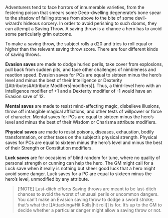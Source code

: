 Adventurers tend to face horrors of innumerable varieties, from the festering poison that smears some Deep-dwelling degenerate’s bone spear to the shadow of falling stones from above to the bite of some devil-wizard’s hideous sorcery. In order to avoid perishing to such dooms, they can attempt a Saving Throw. A saving throw is a chance a hero has to avoid some particularly grim outcome. 

To make a saving throw, the subject rolls a d20 and tries to roll equal or higher than the relevant saving throw score. There are four different kinds of saving throws. 

**Evasion saves** are made to dodge hurled perils, take cover from explosions, pull back from sudden pits, and face other challenges of nimbleness and reaction speed. Evasion saves for PCs are equal to sixteen minus the hero’s level and minus the best of their Intelligence or Dexterity [[Attributes#Attribute Modifiers|modifiers]]. Thus, a third-level hero with an Intelligence modifier of +1 and a Dexterity modifier of -1 would have an Evasion save of 12.

**Mental saves** are made to resist mind-affecting magic, disbelieve illusions, throw off intangible magical afflictions, and other tests of willpower or force of character. Mental saves for PCs are equal to sixteen minus the hero’s level and minus the best of their Wisdom or Charisma attribute modifiers. 

**Physical saves** are made to resist poisons, diseases, exhaustion, bodily transformation, or other taxes on the subject’s physical strength. Physical saves for PCs are equal to sixteen minus the hero’s level and minus the best of their Strength or Constitution modifiers.

**Luck saves** are for occasions of blind random for tune, where no quality of personal strength or cunning can help the hero. The GM might call for a Luck save when it really is nothing but sheer good luck that a hero might avoid some danger. Luck saves for a PC are equal to sixteen minus the hero’s level, unmodified by any attribute.

> [!NOTE] Last-ditch efforts
> Saving throws are meant to be last-ditch chances to avoid the worst of unusual perils or uncommon dangers. You can’t make an Evasion saving throw to dodge a sword stroke; that’s what the [[Attacking#Hit Rolls|hit roll]] is for. It’s up to the GM to decide whether a particular danger might allow a saving throw or not.
